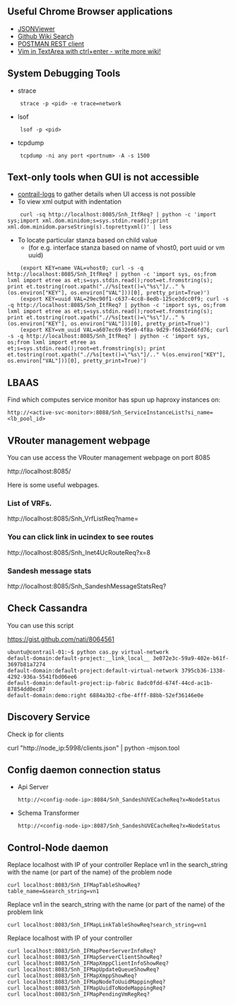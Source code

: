 ## Useful Chrome Browser applications

* [JSONViewer](https://www.google.com/url?sa=t&rct=j&q=&esrc=s&source=web&cd=1&sqi=2&ved=0CB4QFjAA&url=https%3A%2F%2Fchrome.google.com%2Fwebstore%2Fdetail%2Fjsonview%2Fchklaanhfefbnpoihckbnefhakgolnmc%3Fhl%3Den&ei=okwSVNvNHoWuyATU8IDYCQ&usg=AFQjCNH3ET5JyRh_aKGH_G5Ws5MXENK5bA&sig2=pWaOq0PM1ptzGV5Mln3sZg&bvm=bv.75097201,d.aWw)
* [Github Wiki Search](https://www.google.com/url?sa=t&rct=j&q=&esrc=s&source=web&cd=2&sqi=2&ved=0CCcQFjAB&url=https%3A%2F%2Fchrome.google.com%2Fwebstore%2Fdetail%2Fgithub-wiki-search%2Fgdifdhnjmjaidbajhapmbcbnoocoeooc%3Fhl%3Den&ei=zkwSVLqcHo2k8AXotIKIDA&usg=AFQjCNFUY7r_nIUR5aamJ5dLvSMOEHqWMQ&sig2=47EAGQ_pAiJFTsxqq6MOlg&bvm=bv.75097201,d.aWw)
* [POSTMAN REST client](https://www.google.com/url?sa=t&rct=j&q=&esrc=s&source=web&cd=1&sqi=2&ved=0CB4QFjAA&url=https%3A%2F%2Fchrome.google.com%2Fwebstore%2Fdetail%2Fpostman-rest-client%2Ffdmmgilgnpjigdojojpjoooidkmcomcm%3Fhl%3Den&ei=8UwSVO3HAsmkyASY-4GoDg&usg=AFQjCNHaecLwAKk91gpdCY_y1x_ViIrHwQ&sig2=cFmqDhGUuPP_DTYV7-OErg&bvm=bv.75097201,d.aWw)
* [Vim in TextArea with ctrl+enter - write more wiki!](https://chrome.google.com/webstore/detail/wasavi/dgogifpkoilgiofhhhodbodcfgomelhe)

## System Debugging Tools
* strace
````
    strace -p <pid> -e trace=network
````

* lsof
````
    lsof -p <pid>
````
* tcpdump
````
    tcpdump -ni any port <portnum> -A -s 1500
````

## Text-only tools when GUI is not accessible
* [contrail-logs](Using-contrail-logs-to-debug-Contrail) to gather details when UI access is not possible
* To view xml output with indentation
````
    curl -sq http://localhost:8085/Snh_ItfReq? | python -c 'import sys;import xml.dom.minidom;s=sys.stdin.read();print xml.dom.minidom.parseString(s).toprettyxml()' | less
````
* To locate particular stanza based on child value 
    + (for e.g. interface stanza based on name of vhost0, port uuid or vm uuid)
````
    (export KEY=name VAL=vhost0; curl -s -q http://localhost:8085/Snh_ItfReq? | python -c 'import sys, os;from lxml import etree as et;s=sys.stdin.read();root=et.fromstring(s); print et.tostring(root.xpath(".//%s[text()=\"%s\"]/.." %(os.environ["KEY"], os.environ["VAL"]))[0], pretty_print=True)')
    (export KEY=uuid VAL=29ec90f1-c637-4cc8-8edb-125ce3dcc0f9; curl -s -q http://localhost:8085/Snh_ItfReq? | python -c 'import sys, os;from lxml import etree as et;s=sys.stdin.read();root=et.fromstring(s); print et.tostring(root.xpath(".//%s[text()=\"%s\"]/.." %(os.environ["KEY"], os.environ["VAL"]))[0], pretty_print=True)')
    (export KEY=vm_uuid VAL=a607ec69-95e9-4f8a-9d29-f6632e66fd76; curl -s -q http://localhost:8085/Snh_ItfReq? | python -c 'import sys, os;from lxml import etree as et;s=sys.stdin.read();root=et.fromstring(s); print et.tostring(root.xpath(".//%s[text()=\"%s\"]/.." %(os.environ["KEY"], os.environ["VAL"]))[0], pretty_print=True)')
````

## LBAAS

Find which computes service monitor has spun up haproxy instances on:

````
http://<active-svc-monitor>:8088/Snh_ServiceInstanceList?si_name=<lb_pool_id>
````

## VRouter management webpage

You can use access the VRouter management webpage on port 8085

http://localhost:8085/

Here is some useful webpages.

### List of VRFs. 

http://localhost:8085/Snh_VrfListReq?name=

### You can click link in ucindex to see routes

http://localhost:8085/Snh_Inet4UcRouteReq?x=8

### Sandesh message stats

http://localhost:8085/Snh_SandeshMessageStatsReq?

## Check Cassandra

You can use this script

https://gist.github.com/nati/8064561

```
ubuntu@contrail-01:~$ python cas.py virtual-network
default-domain:default-project:__link_local__ 3e072e3c-59a9-402e-b61f-3697b81a7274
default-domain:default-project:default-virtual-network 3795cb36-1338-4292-936a-5541fbd06ee6
default-domain:default-project:ip-fabric 8adc0fdd-674f-44cd-ac1b-87854dd0ec87
default-domain:demo:right 6884a3b2-cfbe-4fff-88bb-52ef36146e0e
```

## Discovery Service

Check ip for clients

curl "http://node_ip:5998/clients.json" | python -mjson.tool

## Config daemon connection status

* Api Server

    `http://<config-node-ip>:8084/Snh_SandeshUVECacheReq?x=NodeStatus`

* Schema Transformer

    `http://<config-node-ip>:8087/Snh_SandeshUVECacheReq?x=NodeStatus`

## Control-Node daemon
Replace localhost with IP of your controller
Replace vn1 in the search_string with the name (or part of the name) of the problem node

    curl localhost:8083/Snh_IFMapTableShowReq?table_name=&search_string=vn1

Replace vn1 in the search_string with the name (or part of the name) of the problem link

    curl localhost:8083/Snh_IFMapLinkTableShowReq?search_string=vn1

Replace localhost with IP of your controller

    curl localhost:8083/Snh_IFMapPeerServerInfoReq?
    curl localhost:8083/Snh_IFMapServerClientShowReq?
    curl localhost:8083/Snh_IFMapXmppClientInfoShowReq?
    curl localhost:8083/Snh_IFMapUpdateQueueShowReq?
    curl localhost:8083/Snh_IFMapXmppShowReq?
    curl localhost:8083/Snh_IFMapNodeToUuidMappingReq?
    curl localhost:8083/Snh_IFMapUuidToNodeMappingReq?
    curl localhost:8083/Snh_IFMapPendingVmRegReq?

